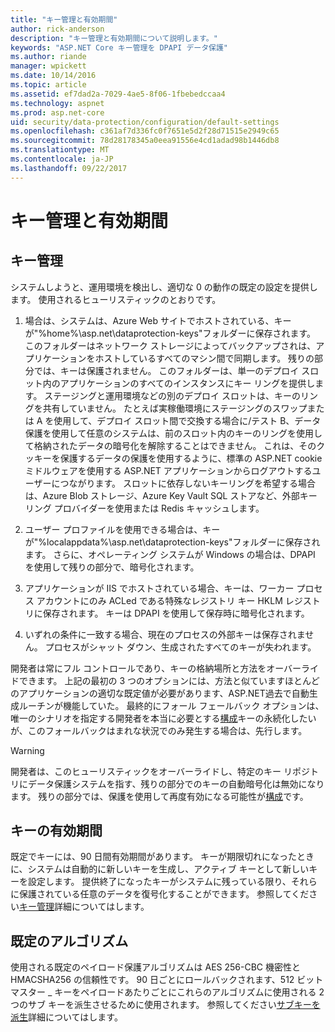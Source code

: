 ```yaml
---
title: "キー管理と有効期間"
author: rick-anderson
description: "キー管理と有効期間について説明します。"
keywords: "ASP.NET Core キー管理を DPAPI データ保護"
ms.author: riande
manager: wpickett
ms.date: 10/14/2016
ms.topic: article
ms.assetid: ef7dad2a-7029-4ae5-8f06-1fbebedccaa4
ms.technology: aspnet
ms.prod: asp.net-core
uid: security/data-protection/configuration/default-settings
ms.openlocfilehash: c361af7d336fc0f7651e5d2f28d71515e2949c65
ms.sourcegitcommit: 78d28178345a0eea91556e4cd1adad98b1446db8
ms.translationtype: MT
ms.contentlocale: ja-JP
ms.lasthandoff: 09/22/2017
---
```

# <a name="key-management-and-lifetime"></a>キー管理と有効期間

<a name=data-protection-default-settings></a>

## <a name="key-management"></a>キー管理

システムしようと、運用環境を検出し、適切な 0 の動作の既定の設定を提供します。 使用されるヒューリスティックのとおりです。

1. 場合は、システムは、Azure Web サイトでホストされている、キーが"%home%\asp.net\dataprotection-keys"フォルダーに保存されます。 このフォルダーはネットワーク ストレージによってバックアップされは、アプリケーションをホストしているすべてのマシン間で同期します。 残りの部分では、キーは保護されません。 このフォルダーは、単一のデプロイ スロット内のアプリケーションのすべてのインスタンスにキー リングを提供します。 ステージングと運用環境などの別のデプロイ スロットは、キーのリングを共有していません。 たとえば実稼働環境にステージングのスワップまたは A を使用して、デプロイ スロット間で交換する場合に/テスト B、データ保護を使用して任意のシステムは、前のスロット内のキーのリングを使用して格納されたデータの暗号化を解除することはできません。 これは、そのクッキーを保護するデータの保護を使用するように、標準の ASP.NET cookie ミドルウェアを使用する ASP.NET アプリケーションからログアウトするユーザーにつながります。 スロットに依存しないキーリングを希望する場合は、Azure Blob ストレージ、Azure Key Vault SQL ストアなど、外部キー リング プロバイダーを使用または Redis キャッシュします。

2. ユーザー プロファイルを使用できる場合は、キーが"%localappdata%\asp.net\dataprotection-keys"フォルダーに保存されます。 さらに、オペレーティング システムが Windows の場合は、DPAPI を使用して残りの部分で、暗号化されます。

3. アプリケーションが IIS でホストされている場合、キーは、ワーカー プロセス アカウントにのみ ACLed である特殊なレジストリ キー HKLM レジストリに保存されます。 キーは DPAPI を使用して保存時に暗号化されます。

4. いずれの条件に一致する場合、現在のプロセスの外部キーは保存されません。 プロセスがシャット ダウン、生成されたすべてのキーが失われます。

開発者は常にフル コントロールであり、キーの格納場所と方法をオーバーライドできます。 上記の最初の 3 つのオプションには、方法と似ていますほとんどのアプリケーションの適切な既定値が必要があります、ASP.NET<machineKey>過去で自動生成ルーチンが機能していた。 最終的にフォール フェールバック オプションは、唯一のシナリオを指定する開発者を本当に必要とする[構成](overview.md)キーの永続化したいが、このフォールバックはまれな状況でのみ発生する場合は、先行します。

>[!WARNING]
> 開発者は、このヒューリスティックをオーバーライドし、特定のキー リポジトリにデータ保護システムを指す、残りの部分でのキーの自動暗号化は無効になります。 残りの部分では、保護を使用して再度有効になる可能性が[構成](overview.md)です。

## <a name="key-lifetime"></a>キーの有効期間

既定でキーには、90 日間有効期間があります。 キーが期限切れになったときに、システムは自動的に新しいキーを生成し、アクティブ キーとして新しいキーを設定します。 提供終了になったキーがシステムに残っている限り、それらに保護されている任意のデータを復号化することができます。 参照してください[キー管理](../implementation/key-management.md#data-protection-implementation-key-management-expiration)詳細についてはします。

## <a name="default-algorithms"></a>既定のアルゴリズム

使用される既定のペイロード保護アルゴリズムは AES 256-CBC 機密性と HMACSHA256 の信頼性です。 90 日ごとにロールバックされます、512 ビット マスター _ キーをペイロードあたりごとにこれらのアルゴリズムに使用される 2 つのサブ キーを派生させるために使用されます。 参照してください[サブキーを派生](../implementation/subkeyderivation.md#data-protection-implementation-subkey-derivation-aad)詳細についてはします。

